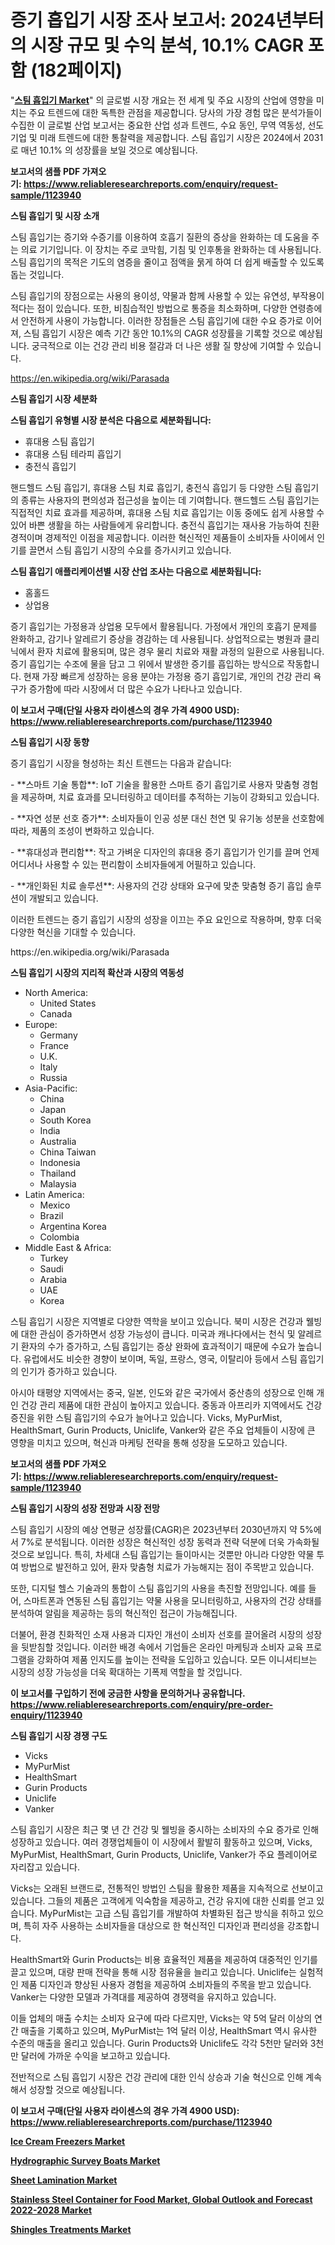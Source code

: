 <p><h1>증기 흡입기 시장 조사 보고서: 2024년부터의 시장 규모 및 수익 분석, 10.1% CAGR 포함 (182페이지)</h1></p><p>"<strong><a href="https://www.reliableresearchreports.com/steam-inhalers-r1123940?utm_campaign=105&utm_medium=7&utm_source=Github&utm_content=ia&utm_term=17112024&utm_id=steam-inhalers">스팀 흡입기 Market</a></strong>" 의 글로벌 시장 개요는 전 세계 및 주요 시장의 산업에 영향을 미치는 주요 트렌드에 대한 독특한 관점을 제공합니다. 당사의 가장 경험 많은 분석가들이 수집한 이 글로벌 산업 보고서는 중요한 산업 성과 트렌드, 수요 동인, 무역 역동성, 선도 기업 및 미래 트렌드에 대한 통찰력을 제공합니다. 스팀 흡입기 시장은 2024에서 2031로 매년 10.1% 의 성장률을 보일 것으로 예상됩니다.</p>
<p><strong>보고서의 샘플 PDF 가져오기:&nbsp;<a href="https://www.reliableresearchreports.com/enquiry/request-sample/1123940?utm_campaign=105&utm_medium=7&utm_source=Github&utm_content=ia&utm_term=17112024&utm_id=steam-inhalers">https://www.reliableresearchreports.com/enquiry/request-sample/1123940</a></strong></p>
<p><strong>스팀 흡입기 및 시장 소개</strong></p>
<p><p>스팀 흡입기는 증기와 수증기를 이용하여 호흡기 질환의 증상을 완화하는 데 도움을 주는 의료 기기입니다. 이 장치는 주로 코막힘, 기침 및 인후통을 완화하는 데 사용됩니다. 스팀 흡입기의 목적은 기도의 염증을 줄이고 점액을 묽게 하여 더 쉽게 배출할 수 있도록 돕는 것입니다.</p><p>스팀 흡입기의 장점으로는 사용의 용이성, 약물과 함께 사용할 수 있는 유연성, 부작용이 적다는 점이 있습니다. 또한, 비침습적인 방법으로 통증을 최소화하며, 다양한 연령층에서 안전하게 사용이 가능합니다. 이러한 장점들은 스팀 흡입기에 대한 수요 증가로 이어져, 스팀 흡입기 시장은 예측 기간 동안 10.1%의 CAGR 성장률을 기록할 것으로 예상됩니다. 궁극적으로 이는 건강 관리 비용 절감과 더 나은 생활 질 향상에 기여할 수 있습니다.</p></p>
<p><a href="https://en.wikipedia.org/wiki/Parasada?utm_campaign=105&utm_medium=7&utm_source=Github&utm_content=ia&utm_term=17112024&utm_id=steam-inhalers">https://en.wikipedia.org/wiki/Parasada</a></p>
<p><strong>스팀 흡입기 시장 세분화</strong></p>
<p><strong>스팀 흡입기 유형별 시장 분석은 다음으로 세분화됩니다:</strong></p>
<p><ul><li>휴대용 스팀 흡입기</li><li>휴대용 스팀 테라피 흡입기</li><li>충전식 흡입기</li></ul></p>
<p><p>핸드헬드 스팀 흡입기, 휴대용 스팀 치료 흡입기, 충전식 흡입기 등 다양한 스팀 흡입기의 종류는 사용자의 편의성과 접근성을 높이는 데 기여합니다. 핸드헬드 스팀 흡입기는 직접적인 치료 효과를 제공하며, 휴대용 스팀 치료 흡입기는 이동 중에도 쉽게 사용할 수 있어 바쁜 생활을 하는 사람들에게 유리합니다. 충전식 흡입기는 재사용 가능하여 친환경적이며 경제적인 이점을 제공합니다. 이러한 혁신적인 제품들이 소비자들 사이에서 인기를 끌면서 스팀 흡입기 시장의 수요를 증가시키고 있습니다.</p></p>
<p><strong>스팀 흡입기 애플리케이션별 시장 산업 조사는 다음으로 세분화됩니다:</strong></p>
<p><ul><li>홈홀드</li><li>상업용</li></ul></p>
<p><p>증기 흡입기는 가정용과 상업용 모두에서 활용됩니다. 가정에서 개인의 호흡기 문제를 완화하고, 감기나 알레르기 증상을 경감하는 데 사용됩니다. 상업적으로는 병원과 클리닉에서 환자 치료에 활용되며, 많은 경우 물리 치료와 재활 과정의 일환으로 사용됩니다. 증기 흡입기는 수조에 물을 담고 그 위에서 발생한 증기를 흡입하는 방식으로 작동합니다. 현재 가장 빠르게 성장하는 응용 분야는 가정용 증기 흡입기로, 개인의 건강 관리 욕구가 증가함에 따라 시장에서 더 많은 수요가 나타나고 있습니다.</p></p>
<p><strong>이 보고서 구매(단일 사용자 라이센스의 경우 가격 4900 USD): <a href="https://www.reliableresearchreports.com/purchase/1123940?utm_campaign=105&utm_medium=7&utm_source=Github&utm_content=ia&utm_term=17112024&utm_id=steam-inhalers">https://www.reliableresearchreports.com/purchase/1123940</a></strong></p>
<p><strong>스팀 흡입기 시장 동향</strong></p>
<p><p>증기 흡입기 시장을 형성하는 최신 트렌드는 다음과 같습니다:</p><p>- **스마트 기술 통합**: IoT 기술을 활용한 스마트 증기 흡입기로 사용자 맞춤형 경험을 제공하며, 치료 효과를 모니터링하고 데이터를 추적하는 기능이 강화되고 있습니다.</p><p>- **자연 성분 선호 증가**: 소비자들이 인공 성분 대신 천연 및 유기농 성분을 선호함에 따라, 제품의 조성이 변화하고 있습니다.</p><p>- **휴대성과 편리함**: 작고 가벼운 디자인의 휴대용 증기 흡입기가 인기를 끌며 언제 어디서나 사용할 수 있는 편리함이 소비자들에게 어필하고 있습니다.</p><p>- **개인화된 치료 솔루션**: 사용자의 건강 상태와 요구에 맞춘 맞춤형 증기 흡입 솔루션이 개발되고 있습니다.</p><p>이러한 트렌드는 증기 흡입기 시장의 성장을 이끄는 주요 요인으로 작용하며, 향후 더욱 다양한 혁신을 기대할 수 있습니다.</p></p>
<p>https://en.wikipedia.org/wiki/Parasada</p>
<p><strong>스팀 흡입기 시장의 지리적 확산과 시장의 역동성</strong></p>
<p><ul>
    <li>
        North America:
        <ul>
            <li>United States</li>
            <li>Canada</li>
        </ul>
    </li>
    <li>
        Europe:
        <ul>
            <li>Germany</li>
            <li>France</li>
            <li>U.K.</li>
            <li>Italy</li>
            <li>Russia</li>
        </ul>
    </li>
    <li>
        Asia-Pacific:
        <ul>
            <li>China</li>
            <li>Japan</li>
            <li>South Korea</li>
            <li>India</li>
            <li>Australia</li>
            <li>China Taiwan</li>
            <li>Indonesia</li>
            <li>Thailand</li>
            <li>Malaysia</li>
        </ul>
    </li>
    <li>
        Latin America:
        <ul>
            <li>Mexico</li>
            <li>Brazil</li>
            <li>Argentina Korea</li>
            <li>Colombia</li>
        </ul>
    </li>
    <li>
        Middle East & Africa:
        <ul>
            <li>Turkey</li>
            <li>Saudi</li>
            <li>Arabia</li>
            <li>UAE</li>
            <li>Korea</li>
        </ul>
    </li>
    </ul></p>
<p><p>스팀 흡입기 시장은 지역별로 다양한 역학을 보이고 있습니다. 북미 시장은 건강과 웰빙에 대한 관심이 증가하면서 성장 가능성이 큽니다. 미국과 캐나다에서는 천식 및 알레르기 환자의 수가 증가하고, 스팀 흡입기는 증상 완화에 효과적이기 때문에 수요가 높습니다. 유럽에서도 비슷한 경향이 보이며, 독일, 프랑스, 영국, 이탈리아 등에서 스팀 흡입기의 인기가 증가하고 있습니다.</p><p>아시아 태평양 지역에서는 중국, 일본, 인도와 같은 국가에서 중산층의 성장으로 인해 개인 건강 관리 제품에 대한 관심이 높아지고 있습니다. 중동과 아프리카 지역에서도 건강 증진을 위한 스팀 흡입기의 수요가 늘어나고 있습니다. Vicks, MyPurMist, HealthSmart, Gurin Products, Uniclife, Vanker와 같은 주요 업체들이 시장에 큰 영향을 미치고 있으며, 혁신과 마케팅 전략을 통해 성장을 도모하고 있습니다.</p></p>
<p><strong>보고서의 샘플 PDF 가져오기:&nbsp;<a href="https://www.reliableresearchreports.com/enquiry/request-sample/1123940?utm_campaign=105&utm_medium=7&utm_source=Github&utm_content=ia&utm_term=17112024&utm_id=steam-inhalers">https://www.reliableresearchreports.com/enquiry/request-sample/1123940</a></strong></p>
<p><strong>스팀 흡입기 시장의 성장 전망과 시장 전망</strong></p>
<p><p>스팀 흡입기 시장의 예상 연평균 성장률(CAGR)은 2023년부터 2030년까지 약 5%에서 7%로 분석됩니다. 이러한 성장은 혁신적인 성장 동력과 전략 덕분에 더욱 가속화될 것으로 보입니다. 특히, 차세대 스팀 흡입기는 들이마시는 것뿐만 아니라 다양한 약물 투여 방법으로 발전하고 있어, 환자 맞춤형 치료가 가능해지는 점이 주목받고 있습니다.</p><p>또한, 디지털 헬스 기술과의 통합이 스팀 흡입기의 사용을 촉진할 전망입니다. 예를 들어, 스마트폰과 연동된 스팀 흡입기는 약물 사용을 모니터링하고, 사용자의 건강 상태를 분석하여 알림을 제공하는 등의 혁신적인 접근이 가능해집니다. </p><p>더불어, 환경 친화적인 소재 사용과 디자인 개선이 소비자 선호를 끌어올려 시장의 성장을 뒷받침할 것입니다. 이러한 배경 속에서 기업들은 온라인 마케팅과 소비자 교육 프로그램을 강화하여 제품 인지도를 높이는 전략을 도입하고 있습니다. 모든 이니셔티브는 시장의 성장 가능성을 더욱 확대하는 기폭제 역할을 할 것입니다.</p></p>
<p><strong>이 보고서를 구입하기 전에 궁금한 사항을 문의하거나 공유합니다. <a href="https://www.reliableresearchreports.com/enquiry/pre-order-enquiry/1123940?utm_campaign=105&utm_medium=7&utm_source=Github&utm_content=ia&utm_term=17112024&utm_id=steam-inhalers">https://www.reliableresearchreports.com/enquiry/pre-order-enquiry/1123940</a></strong></p>
<p><strong>스팀 흡입기 시장 경쟁 구도</strong></p>
<p><ul><li>Vicks</li><li>MyPurMist</li><li>HealthSmart</li><li>Gurin Products</li><li>Uniclife</li><li>Vanker</li></ul></p>
<p><p>스팀 흡입기 시장은 최근 몇 년 간 건강 및 웰빙을 중시하는 소비자의 수요 증가로 인해 성장하고 있습니다. 여러 경쟁업체들이 이 시장에서 활발히 활동하고 있으며, Vicks, MyPurMist, HealthSmart, Gurin Products, Uniclife, Vanker가 주요 플레이어로 자리잡고 있습니다.</p><p>Vicks는 오래된 브랜드로, 전통적인 방법인 스팀을 활용한 제품을 지속적으로 선보이고 있습니다. 그들의 제품은 고객에게 익숙함을 제공하고, 건강 유지에 대한 신뢰를 얻고 있습니다. MyPurMist는 고급 스팀 흡입기를 개발하여 차별화된 접근 방식을 취하고 있으며, 특히 자주 사용하는 소비자들을 대상으로 한 혁신적인 디자인과 편리성을 강조합니다.</p><p>HealthSmart와 Gurin Products는 비용 효율적인 제품을 제공하여 대중적인 인기를 끌고 있으며, 대량 판매 전략을 통해 시장 점유율을 늘리고 있습니다. Uniclife는 실험적인 제품 디자인과 향상된 사용자 경험을 제공하여 소비자들의 주목을 받고 있습니다. Vanker는 다양한 모델과 가격대를 제공하여 경쟁력을 유지하고 있습니다.</p><p>이들 업체의 매출 수치는 소비자 요구에 따라 다르지만, Vicks는 약 5억 달러 이상의 연간 매출을 기록하고 있으며, MyPurMist는 1억 달러 이상, HealthSmart 역시 유사한 수준의 매출을 올리고 있습니다. Gurin Products와 Uniclife도 각각 5천만 달러와 3천만 달러에 가까운 수익을 보고하고 있습니다.</p><p>전반적으로 스팀 흡입기 시장은 건강 관리에 대한 인식 상승과 기술 혁신으로 인해 계속해서 성장할 것으로 예상됩니다.</p></p>
<p><strong>이 보고서 구매(단일 사용자 라이센스의 경우 가격 4900 USD): <a href="https://www.reliableresearchreports.com/purchase/1123940?utm_campaign=105&utm_medium=7&utm_source=Github&utm_content=ia&utm_term=17112024&utm_id=steam-inhalers">https://www.reliableresearchreports.com/purchase/1123940</a></strong></p>
<p><strong><p><a href="https://www.linkedin.com/pulse/ice-cream-freezers-market-trends-focusing-insight-forecast-49c3e?utm_campaign=105&utm_medium=7&utm_source=Github&utm_content=ia&utm_term=17112024&utm_id=steam-inhalers">Ice Cream Freezers Market</a></p><p><a href="https://www.linkedin.com/pulse/mapping-hydrographic-survey-boats-market-trends-challenges-eacxe?utm_campaign=105&utm_medium=7&utm_source=Github&utm_content=ia&utm_term=17112024&utm_id=steam-inhalers">Hydrographic Survey Boats Market</a></p><p><a href="https://issuu.com/reportprime-2/docs/sheet-lamination-market-size-2030.p_850278d63dc13d?utm_campaign=105&utm_medium=7&utm_source=Github&utm_content=ia&utm_term=17112024&utm_id=steam-inhalers">Sheet Lamination Market</a></p><p><a href="https://github.com/NasrinKhan99/Market-Research-Report-List-1/blob/main/stainless-steel-container-for-food-market-global-outlook-and-forecast-2022-2028-market.md?utm_campaign=105&utm_medium=7&utm_source=Github&utm_content=ia&utm_term=17112024&utm_id=steam-inhalers">Stainless Steel Container for Food Market, Global Outlook and Forecast 2022-2028 Market</a></p><p><a href="https://issuu.com/reportprime-2/docs/shingles-treatments-market-size-203_aae79362dcfff9?utm_campaign=105&utm_medium=7&utm_source=Github&utm_content=ia&utm_term=17112024&utm_id=steam-inhalers">Shingles Treatments Market</a></p></strong></p>
<p></p>